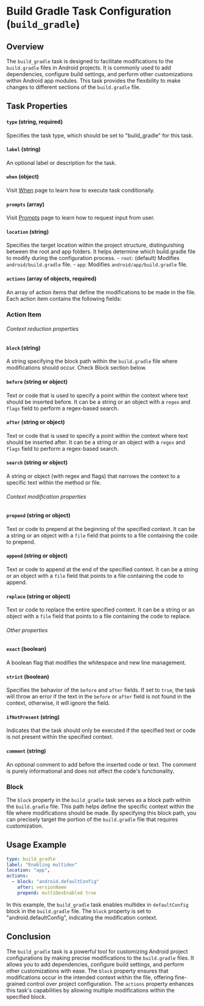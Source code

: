 Build Gradle Task Configuration (`build_gradle`)
================================================

Overview
--------

The `build_gradle` task is designed to facilitate modifications to the `build.gradle` files in Android projects. It is commonly used to add dependencies, configure build settings, and perform other customizations within Android app modules. This task provides the flexibility to make changes to different sections of the `build.gradle` file.

Task Properties
---------------

#### `type` (string, required)
Specifies the task type, which should be set to "build_gradle" for this task.

#### `label` (string)
An optional label or description for the task.

#### `when` (object)
Visit [When](WHEN.md) page to learn how to execute task conditionally.

#### `prompts` (array)
Visit [Prompts](PROMPTS.md) page to learn how to request input from user.

#### `location` (string)
Specifies the target location within the project structure, distinguishing between the root and app folders. It helps determine which build.gradle file to modify during the configuration process.
    -   `root`: (default) Modifies `android/build.gradle` file.
    -   `app`: Modifies `android/app/build.gradle` file.
    
#### `actions` (array of objects, required)
An array of action items that define the modifications to be made in the file. Each action item contains the following fields:

### Action Item

###### Context reduction properties

#### `block` (string)
A string specifying the block path within the `build.gradle` file where modifications should occur. Check Block section below.

#### `before` (string or object)
Text or code that is used to specify a point within the context where text should be inserted before. It can be a string or an object with a `regex` and `flags` field to perform a regex-based search.

#### `after` (string or object)
Text or code that is used to specify a point within the context where text should be inserted after. It can be a string or an object with a `regex` and `flags` field to perform a regex-based search.

#### `search` (string or object)
A string or object (with regex and flags) that narrows the context to a specific text within the method or file.

###### Context modification properties

#### `prepend` (string or object)
Text or code to prepend at the beginning of the specified context. It can be a string or an object with a `file` field that points to a file containing the code to prepend.

#### `append` (string or object)
Text or code to append at the end of the specified context. It can be a string or an object with a `file` field that points to a file containing the code to append.

#### `replace` (string or object)
Text or code to replace the entire specified context. It can be a string or an object with a `file` field that points to a file containing the code to replace.

######  Other properties

#### `exact` (boolean)
A boolean flag that modifies the whitespace and new line management.

#### `strict` (boolean)
Specifies the behavior of the `before` and `after` fields. If set to `true`, the task will throw an error if the text in the `before` or `after` field is not found in the context, otherwise, it will ignore the field.

#### `ifNotPresent` (string)
Indicates that the task should only be executed if the specified text or code is not present within the specified context.

#### `comment` (string)
An optional comment to add before the inserted code or text. The comment is purely informational and does not affect the code's functionality.

### Block

The `block` property in the `build_gradle` task serves as a block path within the `build.gradle` file. This path helps define the specific context within the file where modifications should be made. By specifying this block path, you can precisely target the portion of the `build.gradle` file that requires customization.

Usage Example
-------------

```yaml
type: build_gradle
label: "Enabling multidex"
location: "app",
actions:
  - block: "android.defaultConfig"
    after: versionName
    prepend: multiDexEnabled true
```

In this example, the `build_gradle` task enables multidex in `defaultConfig` block in the `build.gradle` file. The `block` property is set to "android.defaultConfig", indicating the modification context.

Conclusion
----------

The `build_gradle` task is a powerful tool for customizing Android project configurations by making precise modifications to the `build.gradle` files. It allows you to add dependencies, configure build settings, and perform other customizations with ease. The `block` property ensures that modifications occur in the intended context within the file, offering fine-grained control over project configuration. The `actions` property enhances this task's capabilities by allowing multiple modifications within the specified block.
